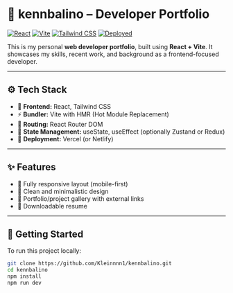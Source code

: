 # 🚀 kennbalino – Developer Portfolio

[![React](https://img.shields.io/badge/React-18-blue?logo=react)](https://reactjs.org)
[![Vite](https://img.shields.io/badge/Vite-5.0-purple?logo=vite)](https://vitejs.dev)
[![Tailwind CSS](https://img.shields.io/badge/TailwindCSS-3.4-blue?logo=tailwindcss)](https://tailwindcss.com)
[![Deployed](https://img.shields.io/badge/Live-Demo-green?logo=vercel)](https://balino-kenn-portfolio.vercel.app)

This is my personal **web developer portfolio**, built using **React + Vite**. It showcases my skills, recent work, and background as a frontend-focused developer.

---

## ⚙️ Tech Stack

- 🎨 **Frontend:** React, Tailwind CSS
- ⚡ **Bundler:** Vite with HMR (Hot Module Replacement)
- 📍 **Routing:** React Router DOM
- 🧠 **State Management:** useState, useEffect (optionally Zustand or Redux)
- 🚀 **Deployment:** Vercel (or Netlify)

---

## ✨ Features

- 🔹 Fully responsive layout (mobile-first)
- 🔹 Clean and minimalistic design
- 🔹 Portfolio/project gallery with external links
- 🔹 Downloadable resume


---

## 🧰 Getting Started

To run this project locally:

```bash
git clone https://github.com/Kleinnnn1/kennbalino.git
cd kennbalino
npm install
npm run dev
